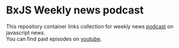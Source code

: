 # BxJS Weekly news podcast

This repository container links collection for weekly news [podcast](https://www.twitch.tv/yamalight) on javascript news.  
You can find past episodes on [youtube](https://www.youtube.com/playlist?list=PL_gX69xPLi-mqs5BJe-xPnOPT6K1Y5_ZQ).
